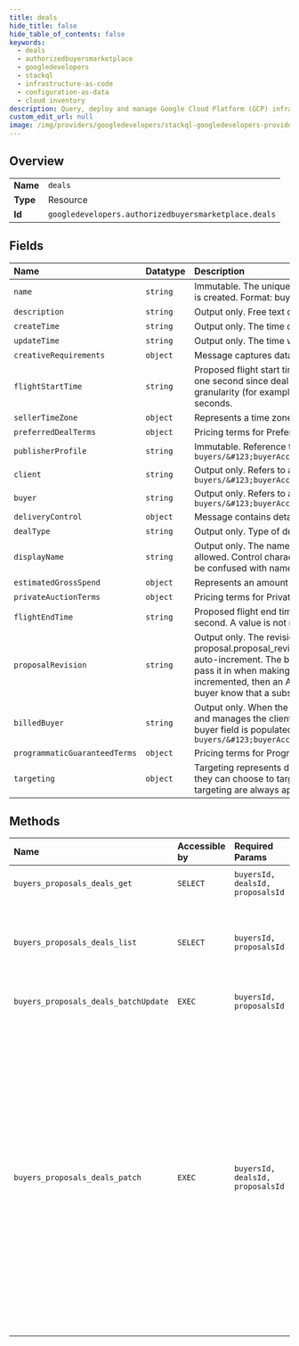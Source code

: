 ```yaml
---
title: deals
hide_title: false
hide_table_of_contents: false
keywords:
  - deals
  - authorizedbuyersmarketplace
  - googledevelopers    
  - stackql
  - infrastructure-as-code
  - configuration-as-data
  - cloud inventory
description: Query, deploy and manage Google Cloud Platform (GCP) infrastructure and resources using SQL
custom_edit_url: null
image: /img/providers/googledevelopers/stackql-googledevelopers-provider-featured-image.png
---
```

  
    

## Overview
<table><tbody>
<tr><td><b>Name</b></td><td><code>deals</code></td></tr>
<tr><td><b>Type</b></td><td>Resource</td></tr>
<tr><td><b>Id</b></td><td><code>googledevelopers.authorizedbuyersmarketplace.deals</code></td></tr>
</tbody></table>

## Fields
| Name | Datatype | Description |
|:-----|:---------|:------------|
| `name` | `string` | Immutable. The unique identifier of the deal. Auto-generated by the server when a deal is created. Format: buyers/&#123;accountId&#125;/proposals/&#123;proposalId&#125;/deals/&#123;dealId&#125; |
| `description` | `string` | Output only. Free text description for the deal terms. |
| `createTime` | `string` | Output only. The time of the deal creation. |
| `updateTime` | `string` | Output only. The time when the deal was last updated. |
| `creativeRequirements` | `object` | Message captures data about the creatives in the deal. |
| `flightStartTime` | `string` | Proposed flight start time of the deal. This will generally be stored in the granularity of one second since deal serving starts at seconds boundary. Any time specified with more granularity (for example, in milliseconds) will be truncated towards the start of time in seconds. |
| `sellerTimeZone` | `object` | Represents a time zone from the [IANA Time Zone Database](https://www.iana.org/time-zones). |
| `preferredDealTerms` | `object` | Pricing terms for Preferred Deals. |
| `publisherProfile` | `string` | Immutable. Reference to the seller on the deal. Format: `buyers/&#123;buyerAccountId&#125;/publisherProfiles/&#123;publisherProfileId&#125;` |
| `client` | `string` | Output only. Refers to a Client. Format: `buyers/&#123;buyerAccountId&#125;/clients/&#123;clientAccountid&#125;` |
| `buyer` | `string` | Output only. Refers to a buyer in The Realtime-bidding API. Format: `buyers/&#123;buyerAccountId&#125;` |
| `deliveryControl` | `object` | Message contains details about how the deal will be paced. |
| `dealType` | `string` | Output only. Type of deal. |
| `displayName` | `string` | Output only. The name of the deal. Maximum length of 255 unicode characters is allowed. Control characters are not allowed. Buyers cannot update this field. Note: Not to be confused with name, which is a unique identifier of the deal. |
| `estimatedGrossSpend` | `object` | Represents an amount of money with its currency type. |
| `privateAuctionTerms` | `object` | Pricing terms for Private Auctions. |
| `flightEndTime` | `string` | Proposed flight end time of the deal. This will generally be stored in a granularity of a second. A value is not necessary for Private Auction deals. |
| `proposalRevision` | `string` | Output only. The revision number for the proposal and is the same value as proposal.proposal_revision. Each update to deal causes the proposal revision number to auto-increment. The buyer keeps track of the last revision number they know of and pass it in when making an update. If the head revision number on the server has since incremented, then an ABORTED error is returned during the update operation to let the buyer know that a subsequent update was made. |
| `billedBuyer` | `string` | Output only. When the client field is populated, this field refers to the buyer who creates and manages the client buyer and gets billed on behalf of the client buyer; when the buyer field is populated, this field is the same value as buyer. Format : `buyers/&#123;buyerAccountId&#125;` |
| `programmaticGuaranteedTerms` | `object` | Pricing terms for Programmatic Guaranteed Deals. |
| `targeting` | `object` | Targeting represents different criteria that can be used to target inventory. For example, they can choose to target inventory only if the user is in the US. Multiple types of targeting are always applied as a logical AND, unless noted otherwise. |
## Methods
| Name | Accessible by | Required Params | Description |
|:-----|:--------------|:----------------|:------------|
| `buyers_proposals_deals_get` | `SELECT` | `buyersId, dealsId, proposalsId` | Gets a deal given its name. The deal is returned at its head revision. |
| `buyers_proposals_deals_list` | `SELECT` | `buyersId, proposalsId` | Lists all deals in a proposal. To retrieve only the finalized revision deals regardless if a deal is being renegotiated, see the FinalizedDeals resource. |
| `buyers_proposals_deals_batchUpdate` | `EXEC` | `buyersId, proposalsId` | Batch updates multiple deals in the same proposal. |
| `buyers_proposals_deals_patch` | `EXEC` | `buyersId, dealsId, proposalsId` | Updates the given deal at the buyer known revision number. If the server revision has advanced since the passed-in proposal.proposal_revision an ABORTED error message will be returned. The revision number is incremented by the server whenever the proposal or its constituent deals are updated. Note: The revision number is kept at a proposal level. The buyer of the API is expected to keep track of the revision number after the last update operation and send it in as part of the next update request. This way, if there are further changes on the server (for example, seller making new updates), then the server can detect conflicts and reject the proposed changes. |
